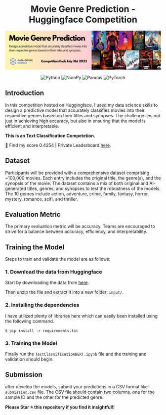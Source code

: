 <h1 align='center'>Movie Genre Prediction - Huggingface Competition</h1>

<p align="center">
<img src="__results___files/header.jpg" alt="Picture for Representation">
</p>

<p align="center">
<img alt="Python" src="https://img.shields.io/badge/python%20-%2314354C.svg?&style=for-the-badge&logo=python&logoColor=white"/>

<img alt="NumPy" src="https://img.shields.io/badge/numpy%20-%23013243.svg?&style=for-the-badge&logo=numpy&logoColor=white" />

<img alt="Pandas" src="https://img.shields.io/badge/pandas%20-%23150458.svg?&style=for-the-badge&logo=pandas&logoColor=white" />

<img alt="PyTorch" src="https://img.shields.io/badge/PyTorch%20-%23EE4C2C.svg?&style=for-the-badge&logo=PyTorch&logoColor=white" />
</p>


## Introduction
In this competition hosted on Huggingface, I used my data science skills to design a predictive model that accurately classifies movies into their respective genres based on their titles and synopses. The challenge lies not just in achieving high accuracy, but also in ensuring that the model is efficient and interpretable.

**This is an Text Classification Competetion.**

📍 Find my score 0.4254 | Private Leaderboard [here](https://huggingface.co/spaces/competitions/movie-genre-prediction).



## Dataset

Participants will be provided with a comprehensive dataset comprising ~100,000 movies. Each entry includes the original title, the genre(s), and the synopsis of the movie.
The dataset contains a mix of both original and AI-generated titles, genres, and synopses to test the robustness of the models.
The 10 genres include action, adventure, crime, family, fantasy, horror, mystery, romance, scifi, and thriller.


## Evaluation Metric
The primary evaluation metric will be accuracy. Teams are encouraged to strive for a balance between accuracy, efficiency, and interpretability.

## Training the Model

Steps to train and validate the model are as follows:

### 1. Download the data from Huggingface

Start by downloading the data from [here](https://huggingface.co/spaces/competitions/movie-genre-prediction). 

Then unzip the file and extract it into a new folder: `input/`.


### 2. Installing the dependencies

I have utilized plenty of libraries here which can easily been installed using the following command.

```shell
$ pip install -r requirements.txt
```

### 3. Training the Model

Finally run the `TextClassificationBERT.ipynb` file and the training and validation should begin.


## Submission
after develop the models, submit your predictions in a CSV format like `submission.csv` file.
The CSV file should contain two columns, one for the sample ID and the other for the predicted genre.

**Please Star ⭐ this repository if you find it insightful!!**